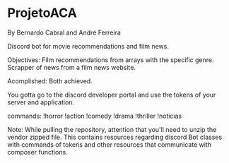 # ProjetoACA
By Bernardo Cabral and André Ferreira

Discord bot for movie recommendations and film news.

Objectives: 
Film recommendations from arrays with the specific genre.
Scrapper of news from a film news website.

Acomplished:
Both achieved.

You gotta go to the discord developer portal and use the tokens of your server and application.

commands: 
!horror
!action
!comedy
!drama
!thriller
!noticias

Note: While pulling the repository, attention that you'll need to unzip the vendor zipped file. This contains resources regarding discord Bot classes with commands of tokens and other resources that communicate with composer functions.
